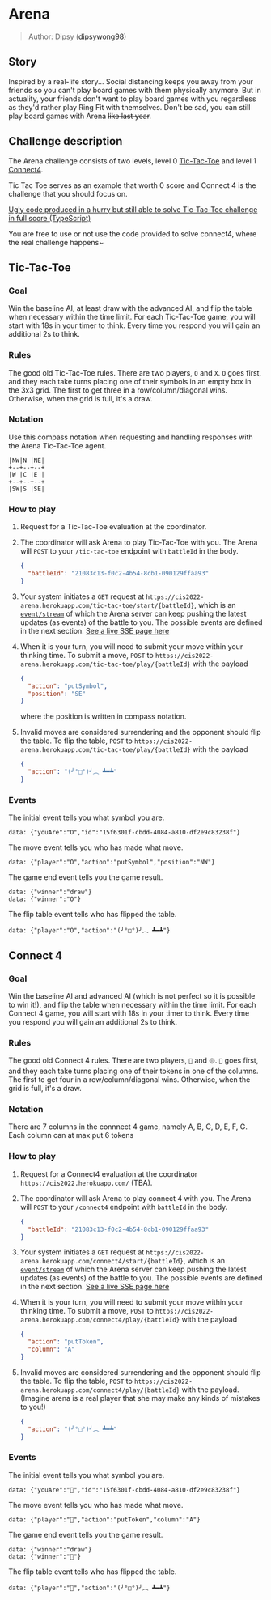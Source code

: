 # Arena

> Author: Dipsy ([dipsywong98](https://github.com/dipsywong98))

## Story

Inspired by a real-life story... Social distancing keeps you away from your friends so you can't play board games with them physically anymore. But in actuality, your friends don't want to play board games with you regardless as they'd rather play Ring Fit with themselves. Don't be sad, you can still play board games with Arena ~~like last year~~.


## Challenge description

The Arena challenge consists of two levels, level 0 [Tic-Tac-Toe](https://en.wikipedia.org/wiki/Tic-tac-toe) and level
1 [Connect4](https://en.wikipedia.org/wiki/Connect_Four).


Tic Tac Toe serves as an example that worth 0 score and Connect 4 is the challenge that you should focus on.


[Ugly code produced in a hurry but still able to solve Tic-Tac-Toe challenge in full score (TypeScript)](/static/sample.zip)


You are free to use or not use the code provided to solve connect4, where the real challenge happens~


## Tic-Tac-Toe

### Goal

Win the baseline AI, at least draw with the advanced AI, and flip the table when necessary within the time limit. For each Tic-Tac-Toe game, you will start with 18s in your timer to think. Every time you respond you will gain an additional 2s to think.

### Rules

The good old Tic-Tac-Toe rules. There are two players, `O` and `X`. `O` goes first, and they each take turns placing one of their symbols in an empty
box in the 3x3 grid. The first to get three in a row/column/diagonal wins. Otherwise, when the grid is full, it's a draw.

### Notation

Use this compass notation when requesting and handling responses with the Arena Tic-Tac-Toe agent.

```
|NW|N |NE|
+--+--+--+
|W |C |E |
+--+--+--+
|SW|S |SE|
```

### How to play

1. Request for a Tic-Tac-Toe evaluation at the coordinator.
2. The coordinator will ask Arena to play Tic-Tac-Toe with you. The Arena will `POST` to your `/tic-tac-toe` endpoint with `battleId` in
   the body.

   ```json
   {
     "battleId": "21083c13-f0c2-4b54-8cb1-090129ffaa93"
   }
   ```

3. Your system initiates a `GET` request at `https://cis2022-arena.herokuapp.com/tic-tac-toe/start/{battleId}`, which is
   an [`event/stream`](https://developer.mozilla.org/en-US/docs/Web/API/Server-sent_events/Using_server-sent_events)
   of which the Arena server can keep pushing the latest updates (as events) of the battle to you. The possible events are defined in the next section. [See a live SSE page here](/sse-sample)

4. When it is your turn, you will need to submit your move within your thinking time. To submit a move, `POST`
   to `https://cis2022-arena.herokuapp.com/tic-tac-toe/play/{battleId}` with the payload

   ```json
   {
     "action": "putSymbol",
     "position": "SE"
   }
   ```

   where the position is written in compass notation.

5. Invalid moves are considered surrendering and the opponent should flip the table. To flip the table, `POST`
   to `https://cis2022-arena.herokuapp.com/tic-tac-toe/play/{battleId}` with the payload

   ```json
   {
     "action": "(╯°□°)╯︵ ┻━┻"
   }
   ```

### Events

The initial event tells you what symbol you are.

```
data: {"youAre":"O","id":"15f6301f-cbdd-4084-a810-df2e9c83238f"}
```

The move event tells you who has made what move.

```
data: {"player":"O","action":"putSymbol","position":"NW"}
```

The game end event tells you the game result.

```
data: {"winner":"draw"}
data: {"winner":"O"}
```

The flip table event tells who has flipped the table.

```
data: {"player":"O","action":"(╯°□°)╯︵ ┻━┻"}
```

## Connect 4

### Goal

Win the baseline AI and advanced AI (which is not perfect so it is possible to win it!), and flip the table when necessary within the time limit. For each Connect 4 game, you will start with 18s in your timer to think. Every time you respond you will gain an additional 2s to think.

### Rules

The good old Connect 4 rules. There are two players, `🔴` and `🟡`. `🔴` goes first, and they each take turns placing one of their tokens in one of the columns. The first to get four in a row/column/diagonal wins. Otherwise, when the grid is full, it's a draw.

### Notation

There are 7 columns in the connnect 4 game, namely A, B, C, D, E, F, G. Each column can at max put 6 tokens

### How to play

1. Request for a Connect4 evaluation at the coordinator `https://cis2022.herokuapp.com/` (TBA).
2. The coordinator will ask Arena to play connect 4 with you. The Arena will `POST` to your `/connect4` endpoint with `battleId` in
   the body.

   ```json
   {
     "battleId": "21083c13-f0c2-4b54-8cb1-090129ffaa93"
   }
   ```

3. Your system initiates a `GET` request at `https://cis2022-arena.herokuapp.com/connect4/start/{battleId}`, which is
   an [`event/stream`](https://developer.mozilla.org/en-US/docs/Web/API/Server-sent_events/Using_server-sent_events)
   of which the Arena server can keep pushing the latest updates (as events) of the battle to you. The possible events are defined in the next section. [See a live SSE page here](/sse-sample)

4. When it is your turn, you will need to submit your move within your thinking time. To submit a move, `POST`
   to `https://cis2022-arena.herokuapp.com/connect4/play/{battleId}` with the payload

   ```json
   {
     "action": "putToken",
     "column": "A"
   }
   ```

5. Invalid moves are considered surrendering and the opponent should flip the table. To flip the table, `POST`
   to `https://cis2022-arena.herokuapp.com/connect4/play/{battleId}` with the payload. (Imagine arena is a real player that she may make any kinds of mistakes to you!)

   ```json
   {
     "action": "(╯°□°)╯︵ ┻━┻"
   }
   ```

### Events

The initial event tells you what symbol you are.

```
data: {"youAre":"🔴","id":"15f6301f-cbdd-4084-a810-df2e9c83238f"}
```

The move event tells you who has made what move.

```
data: {"player":"🔴","action":"putToken","column":"A"}
```

The game end event tells you the game result.

```
data: {"winner":"draw"}
data: {"winner":"🔴"}
```

The flip table event tells who has flipped the table.

```
data: {"player":"🔴","action":"(╯°□°)╯︵ ┻━┻"}
```
